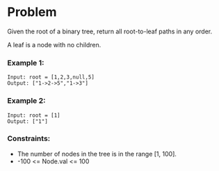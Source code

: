 # Problem

Given the root of a binary tree, return all root-to-leaf paths in any order.

A leaf is a node with no children.

### Example 1:

```
Input: root = [1,2,3,null,5]
Output: ["1->2->5","1->3"]
```

### Example 2:
```
Input: root = [1]
Output: ["1"]
```

### Constraints:

- The number of nodes in the tree is in the range [1, 100].
- -100 <= Node.val <= 100

